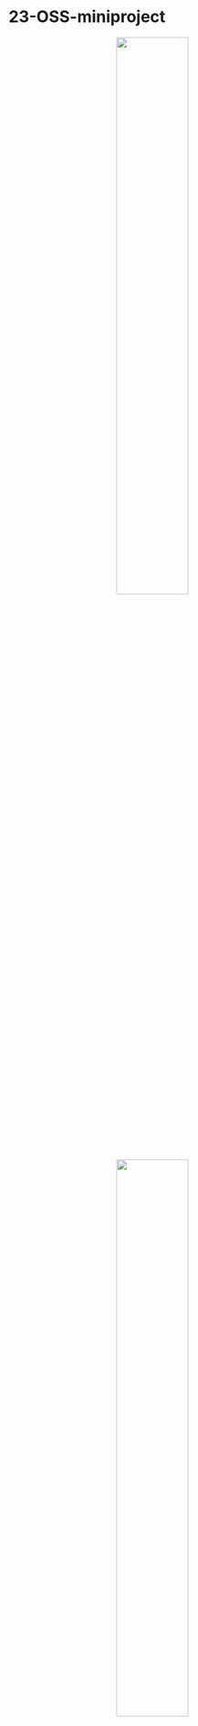 # 23-OSS-miniproject
<p align="center"><img src="https://user-images.githubusercontent.com/126942021/236680279-0485c96e-ab8d-4de1-998c-130c58f858db.jpg" width="50%" height="50%"></p>

<p align="center"><img src="https://user-images.githubusercontent.com/126942021/236680278-1983277e-69e6-495e-abca-171ea1c8a0bf.jpg" width="50%" height="50%"></p>


## 주제
- Airplane 예매 시스템

## 소개
 - 항공편 예매 시스템입니다.
 - 로그인 기능을 통하여 관리자와 이용자의 접근 권한을 다르게 두었습니다.
 - 이용자들의 평점 시스템을 통하여 각 항공사의 랭킹을 표시해줍니다.
 - 각 항공편의 가격을 비교하여 보여줌으로써 이용자가 원하는 티켓을 선택할 수 있도록 도움을 줍니다.

## 기능
#### 공통
- 현재 등록된 비행기 목록 확인
- 회원가입 & 로그인

#### 관리자
- 항공편 생성
- 항공편 정보 변경
- 항공편 삭제

#### 이용자
- 티켓 예매
- 예매 정보 변경
- 예매 취소
- 이용했던 항공사 평점 부여

## 개발환경 및 언어
- git
- vs code

## 팀소개 및 팀원이 맡은 역할

### 팀원

#### 김가영
- Repo Owner



#### 박상헌
- Collaborator
